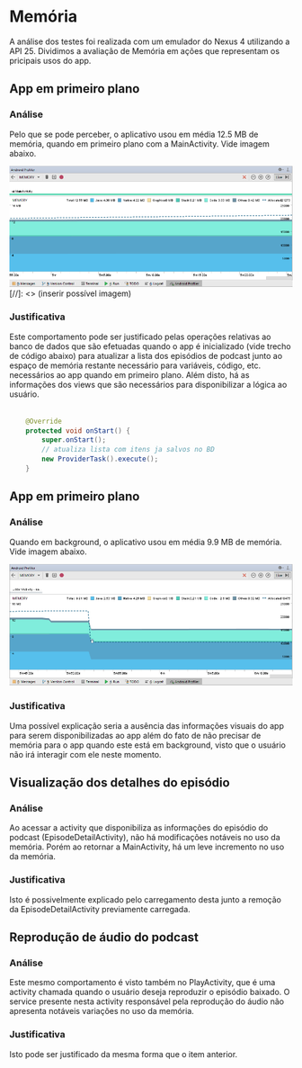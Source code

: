 # Memória

A análise dos testes foi realizada com um emulador do Nexus 4 utilizando a API 25. Dividimos a avaliação de Memória em ações que representam os pricipais usos do app.

## App em primeiro plano

### Análise

Pelo que se pode perceber, o aplicativo usou em média 12.5 MB de memória, quando em primeiro plano com a MainActivity. Vide imagem abaixo.

![Alt memory_main_activity](Imgs/memory_main_activity.png)
[//]: <> (inserir possível imagem)

### Justificativa

Este comportamento pode ser justificado pelas operações relativas ao banco de dados que são efetuadas quando o app é inicializado (vide trecho de código abaixo) para atualizar a lista dos episódios de podcast junto ao espaço de memória restante necessário para variáveis, código, etc. necessários ao app quando em primeiro plano. Além disto, há as informações dos views que são necessários para disponibilizar a lógica ao usuário.

```java

	@Override
    protected void onStart() {
        super.onStart();
        // atualiza lista com itens ja salvos no BD
        new ProviderTask().execute();
    }

```


## App em primeiro plano

### Análise

Quando em background, o aplicativo usou em média 9.9 MB de memória. Vide imagem abaixo.

![Alt memory_main_background](Imgs/memory_main_background.png)

### Justificativa

Uma possível explicação seria a ausência das informações visuais do app para serem disponibilizadas ao app além do fato de não precisar de memória para o app quando este está em background, visto que o usuário não irá interagir com ele neste momento.

## Visualização dos detalhes do episódio

### Análise

Ao acessar a activity que disponibiliza as informações do episódio do podcast (EpisodeDetailActivity), não há modificações notáveis no uso da memória. Porém ao retornar a MainActivity, há um leve incremento no uso da memória.

### Justificativa

Isto é possivelmente explicado pelo carregamento desta junto a remoção da EpisodeDetailActivity previamente carregada.

## Reprodução de áudio do podcast

### Análise

Este mesmo comportamento é visto também no PlayActivity, que é uma activity chamada quando o usuário deseja reproduzir o episódio baixado. O service presente nesta activity responsável pela reprodução do áudio não apresenta notáveis variações no uso da memória.

### Justificativa

Isto pode ser justificado da mesma forma que o item anterior.